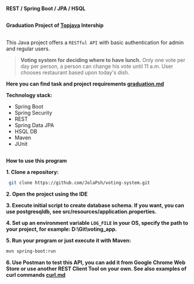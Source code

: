 **REST / Spring Boot / JPA / HSQL**
##
**Graduation Project of <a href="https://github.com/JolaPsh/topjava">Topjava</a>  Intership**
##
This Java project offers a `RESTful API` with basic authentication for admin and regular users. 


> **Voting system for deciding where to have lunch.** 
Only one vote per day per person, a person can change his vote until 11 a.m.
User chooses restaurant based upon today's dish.

 **Here you can find task and project requirements <a href="https://github.com/JolaPsh/voting-system/blob/master/graduation.md">graduation.md</a>**

 **Technology stack:**
 - Spring Boot
 - Spring Security
 - REST
 - Spring Data JPA
 - HSQL DB
 - Maven
 - JUnit

##
**How to use this program**

**1. Clone a repository:**

```sh
 git clone https://github.com/JolaPsh/voting-system.git
```

**2. Open the project using the IDE**

**3. Execute initial script to create database schema. If you want, you can use postgresqldb, see src/resources/application.properties.**

**4. Set up an environment variable `LOG_FILE` in your OS, specify the path to your project, for example: D:\Git\voting_app.** 

**5. Run your program or just execute it with Maven:** 

```sh
mvn spring-boot:run
```

**6. Use Postman to test this API, you can add it from Google Chrome Web Store or
use another REST Client Tool on your own. See also examples of curl commands <a href="https://github.com/JolaPsh/voting-system/blob/master/curl.md">curl.md</a>** 
##
